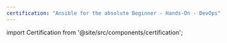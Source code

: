 ```yaml
---
certification: "Ansible for the absolute Beginner - Hands-On - DevOps"
---
```


import Certification from '@site/src/components/certification';

<Certification name={frontMatter.certification} />